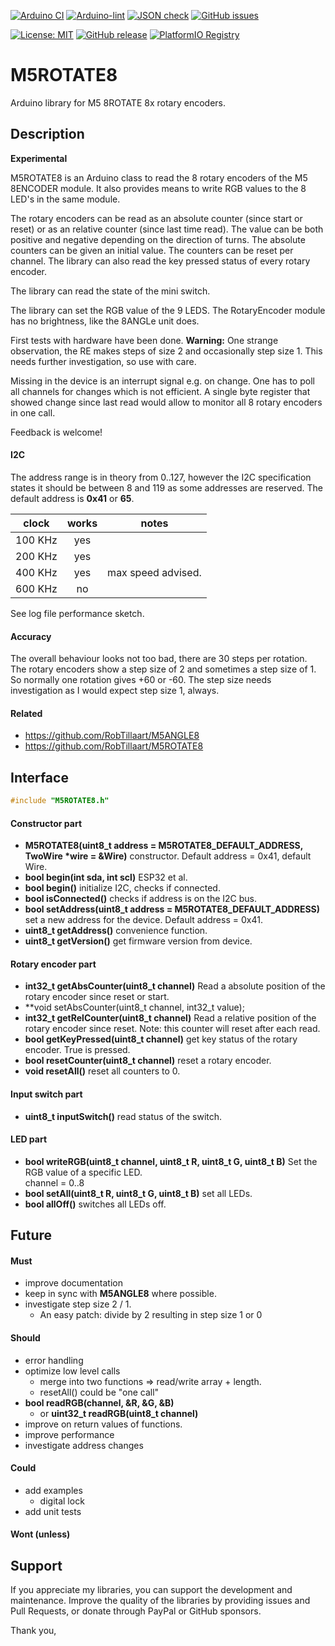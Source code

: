
[![Arduino CI](https://github.com/RobTillaart/M5ROTATE8/workflows/Arduino%20CI/badge.svg)](https://github.com/marketplace/actions/arduino_ci)
[![Arduino-lint](https://github.com/RobTillaart/M5ROTATE8/actions/workflows/arduino-lint.yml/badge.svg)](https://github.com/RobTillaart/M5ROTATE8/actions/workflows/arduino-lint.yml)
[![JSON check](https://github.com/RobTillaart/M5ROTATE8/actions/workflows/jsoncheck.yml/badge.svg)](https://github.com/RobTillaart/M5ROTATE8/actions/workflows/jsoncheck.yml)
[![GitHub issues](https://img.shields.io/github/issues/RobTillaart/M5ROTATE8.svg)](https://github.com/RobTillaart/M5ROTATE8/issues)

[![License: MIT](https://img.shields.io/badge/license-MIT-green.svg)](https://github.com/RobTillaart/M5ROTATE8/blob/master/LICENSE)
[![GitHub release](https://img.shields.io/github/release/RobTillaart/M5ROTATE8.svg?maxAge=3600)](https://github.com/RobTillaart/M5ROTATE8/releases)
[![PlatformIO Registry](https://badges.registry.platformio.org/packages/robtillaart/library/M5ROTATE8.svg)](https://registry.platformio.org/libraries/robtillaart/M5ROTATE8)


# M5ROTATE8

Arduino library for M5 8ROTATE 8x rotary encoders.


## Description

**Experimental**

M5ROTATE8 is an Arduino class to read the 8 rotary encoders of the
M5 8ENCODER module.
It also provides means to write RGB values to the 8 LED's in the same module.

The rotary encoders can be read as an absolute counter (since start or reset) or as an relative counter (since last time read). 
The value can be both positive and negative depending on the direction of turns.
The absolute counters can be given an initial value.
The counters can be reset per channel.
The library can also read the key pressed status of every rotary encoder.

The library can read the state of the mini switch.

The library can set the RGB value of the 9 LEDS.
The RotaryEncoder module has no brightness, like the 8ANGLe unit does.

First tests with hardware have been done. 
**Warning:** One strange observation, the RE makes steps of size 2 and occasionally step size 1.
This needs further investigation, so use with care.

Missing in the device is an interrupt signal e.g. on change. 
One has to poll all channels for changes which is not efficient. 
A single byte register that showed change since last read would allow to monitor 
all 8 rotary encoders in one call.  

Feedback is welcome!


#### I2C

The address range is in theory from 0..127, however the I2C specification
states it should be between 8 and 119 as some addresses are reserved.
The default address is **0x41** or **65**.

|  clock  |  works  |  notes  |
|:-------:|:-------:|:-------:|
| 100 KHz |   yes   |
| 200 KHz |   yes   |
| 400 KHz |   yes   |  max speed advised.
| 600 KHz |    no   |

See log file performance sketch.


#### Accuracy

The overall behaviour looks not too bad, there are 30 steps per rotation.
The rotary encoders show a step size of 2 and sometimes a step size of 1.
So normally one rotation gives +60 or -60.
The step size needs investigation as I would expect step size 1, always.


#### Related

- https://github.com/RobTillaart/M5ANGLE8
- https://github.com/RobTillaart/M5ROTATE8

## Interface

```cpp
#include "M5ROTATE8.h"
```

#### Constructor part

- **M5ROTATE8(uint8_t address = M5ROTATE8_DEFAULT_ADDRESS, TwoWire \*wire = &Wire)** constructor.
Default address = 0x41, default Wire.
- **bool begin(int sda, int scl)** ESP32 et al.
- **bool begin()** initialize I2C, checks if connected.
- **bool isConnected()** checks if address is on the I2C bus.
- **bool setAddress(uint8_t address = M5ROTATE8_DEFAULT_ADDRESS)** set a new address for the device.
Default address = 0x41.
- **uint8_t getAddress()** convenience function. 
- **uint8_t getVersion()** get firmware version from device.


#### Rotary encoder part

- **int32_t getAbsCounter(uint8_t channel)**
Read a absolute position of the rotary encoder since reset or start.
- **void setAbsCounter(uint8_t channel, int32_t value);
- **int32_t getRelCounter(uint8_t channel)**
Read a relative position of the rotary encoder since reset.
Note: this counter will reset after each read.
- **bool getKeyPressed(uint8_t channel)** get key status of the rotary encoder.
True is pressed.
- **bool resetCounter(uint8_t channel)** reset a rotary encoder.
- **void resetAll()** reset all counters to 0.


#### Input switch part

- **uint8_t inputSwitch()** read status of the switch.


#### LED part

- **bool writeRGB(uint8_t channel, uint8_t R, uint8_t G, uint8_t B)** Set the RGB value of a specific LED.  
channel = 0..8
- **bool setAll(uint8_t R, uint8_t G, uint8_t B)** set all LEDs.
- **bool allOff()** switches all LEDs off.


## Future

#### Must

- improve documentation
- keep in sync with **M5ANGLE8** where possible.
- investigate step size 2 / 1.
  - An easy patch: divide by 2 resulting in step size 1 or 0


#### Should

- error handling
- optimize low level calls
  - merge into two functions => read/write array + length.
  - resetAll() could be "one call"
- **bool readRGB(channel, &R, &G, &B)**
  - or **uint32_t readRGB(uint8_t channel)**
- improve on return values of functions.
- improve performance
- investigate address changes


#### Could

- add examples
  - digital lock
- add unit tests


#### Wont (unless)


## Support

If you appreciate my libraries, you can support the development and maintenance.
Improve the quality of the libraries by providing issues and Pull Requests, or
donate through PayPal or GitHub sponsors.

Thank you,



